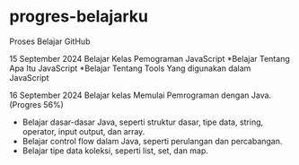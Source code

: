 # progres-belajarku
Proses Belajar GitHub

15 September 2024
Belajar Kelas Pemograman JavaScript
*Belajar Tentang Apa Itu JavaScript 
*Belajar Tentang Tools Yang digunakan dalam JavaScript

16 September 2024
Belajar kelas Memulai Pemrograman dengan Java. (Progres 56%)
* Belajar dasar-dasar Java, seperti struktur dasar, tipe data, string, operator, input output, dan array.
* Belajar control flow dalam Java, seperti perulangan dan percabangan.
* Belajar tipe data koleksi, seperti list, set, dan map.
